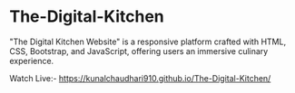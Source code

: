 # The-Digital-Kitchen
"The Digital Kitchen Website" is a responsive platform crafted with HTML, CSS, Bootstrap, and JavaScript, offering users an immersive culinary experience. 

Watch Live:-
https://kunalchaudhari910.github.io/The-Digital-Kitchen/
